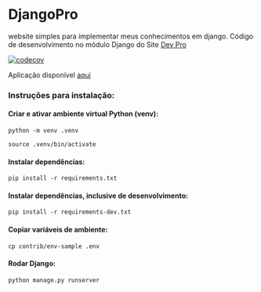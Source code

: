 # DjangoPro
website simples para implementar meus conhecimentos em django.
Código de desenvolvimento no módulo Django do Site [Dev Pro](https://pythonpro.com.br/)

[![codecov](https://codecov.io/gh/PedroH31/DjangoPro/branch/main/graph/badge.svg?token=IT1DEYMH2B)](https://codecov.io/gh/PedroH31/DjangoPro)

Aplicação disponível [aqui](https://sitepypro.fly.dev/)

### <strong>Instruções para instalação</strong>:

#### Criar e ativar ambiente virtual Python (venv):

```python -m venv .venv```

```source .venv/bin/activate```

#### <strong>Instalar dependências</strong>:

```pip install -r requirements.txt```

#### <strong>Instalar dependências, inclusive de desenvolvimento</strong>:

```pip install -r requirements-dev.txt```

#### Copiar variáveis de ambiente:

```cp contrib/env-sample .env```

#### Rodar Django:

```python manage.py runserver```
